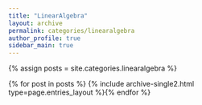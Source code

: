 ```yaml
---
title: "LinearAlgebra"
layout: archive
permalink: categories/linearalgebra
author_profile: true
sidebar_main: true
---
```


{% assign posts = site.categories.linearalgebra %}

{% for post in posts %} {% include archive-single2.html type=page.entries_layout %}{% endfor %}
